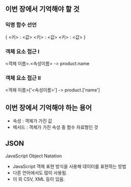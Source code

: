 
## 이번 장에서 기억해야 할 것

### 익명 함수 선언
{
    <키> : <값>
    <키> : <값>
    <키> : <값>
}

### 객체 요소 접근 I
<객체 이름>.<속성이름>
    -> product.name
    
### 객체 요소 접근 II
<객체 이름>['<속성이름>']
    -> product.['name']

## 이번 장에서 기억해야 하는 용어

- 속성 : 객체가 가진 값
- 메서드 : 객체가 가진 속성 중 함수 자료형인 것

## JSON
JavaScript Object Natation

- JavaScript 객체 표현 방식을 사용해 데이터를 표현하는 방법
- 다른 언어에서도 많이 사용됨.
- 이 외 CSV, XML 등이 있음.
